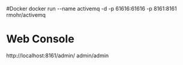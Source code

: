 #Docker
docker run --name activemq -d -p 61616:61616 -p 8161:8161 rmohr/activemq

# Web Console
http://localhost:8161/admin/
admin/admin 